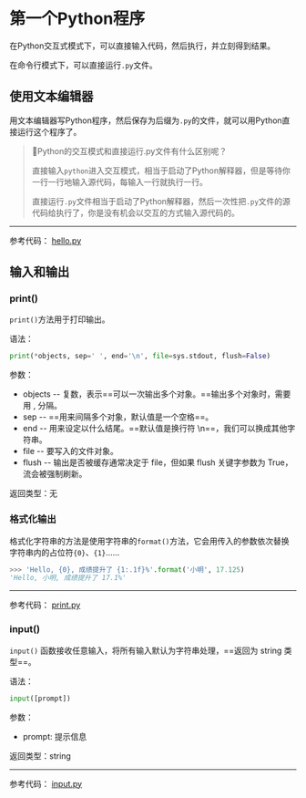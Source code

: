 # 第一个Python程序

在Python交互式模式下，可以直接输入代码，然后执行，并立刻得到结果。

在命令行模式下，可以直接运行`.py`文件。

## 使用文本编辑器

用文本编辑器写Python程序，然后保存为后缀为`.py`的文件，就可以用Python直接运行这个程序了。

> 🔑Python的交互模式和直接运行.py文件有什么区别呢？
>
> 直接输入`python`进入交互模式，相当于启动了Python解释器，但是等待你一行一行地输入源代码，每输入一行就执行一行。
>
> 直接运行`.py`文件相当于启动了Python解释器，然后一次性把`.py`文件的源代码给执行了，你是没有机会以交互的方式输入源代码的。

---

参考代码： [hello.py](hello.py) 

## 输入和输出

### print()

`print()`方法用于打印输出。

语法：

````python
print(*objects, sep=' ', end='\n', file=sys.stdout, flush=False)
````

参数：

- objects -- 复数，表示==可以一次输出多个对象。==输出多个对象时，需要用 , 分隔。
- sep -- ==用来间隔多个对象，默认值是一个空格==。
- end -- 用来设定以什么结尾。==默认值是换行符 \n==，我们可以换成其他字符串。
- file -- 要写入的文件对象。
- flush -- 输出是否被缓存通常决定于 file，但如果 flush 关键字参数为 True，流会被强制刷新。

返回类型：无

### 格式化输出

格式化字符串的方法是使用字符串的`format()`方法，它会用传入的参数依次替换字符串内的占位符`{0}`、`{1}`……

```python
>>> 'Hello, {0}, 成绩提升了 {1:.1f}%'.format('小明', 17.125)
'Hello, 小明, 成绩提升了 17.1%'
```

---

参考代码： [print.py](print.py) 

### input()

 `input()` 函数接收任意输入，将所有输入默认为字符串处理，==返回为 string 类型==。

语法：

```python
input([prompt])
```

参数：

- prompt: 提示信息

返回类型：string

---

参考代码： [input.py](input.py) 

